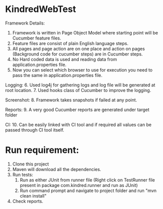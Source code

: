 # KindredWebTest
Framework Details:

1. Framework is written in Page Object Model where starting point will be Cucumber feature files.
2. Feature files are consist of plain English language steps.
3. All pages and page action are on one place and action on pages (Background code for cucumber steps) are in Cucumber steps.
4. No Hard coded data is used and reading data from application.properties file.
5. Now you can select which browser to use for execution you need to pass the same in application.properties file.

Logging: 
6. Used log4j for gathering logs and log file will be generated at root location. 
7. Used hooks class of Cucumber to improve the logging.

Screenshot: 
8. Framework takes snapshots if failed at any point.

Reports: 
9. A very good Cucumber reports are generated under target folder

CI: 
10. Can be easily linked with CI tool and if required all values can be passed through CI tool itself.

# Run requirement:
1. Clone this project
2. Maven will download all the dependencies.
3. Run tests: 
	1. Run as either JUnit from runner file (Right click on TestRunner file present in package com.kindred.runner and run as JUnit)
	2. Run command prompt and navigate to project folder and run "mvn clean install"
4. Check reports.